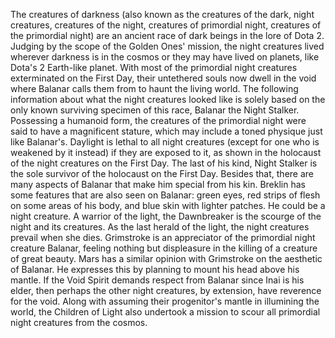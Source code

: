 The creatures of darkness (also known as the creatures of the dark, night creatures, creatures of the night, creatures of primordial night, creatures of the primordial night) are an ancient race of dark beings in the lore of Dota 2.
Judging by the scope of the Golden Ones' mission, the night creatures lived wherever darkness is in the cosmos or they may have lived on planets, like Dota's 2 Earth-like planet.
With most of the primordial night creatures exterminated on the First Day, their untethered souls now dwell in the void where Balanar calls them from to haunt the living world.
The following information about what the night creatures looked like is solely based on the only known surviving specimen of this race, Balanar the Night Stalker.
Possessing a humanoid form, the creatures of the primordial night were said to have a magnificent stature, which may include a toned physique just like Balanar's.
Daylight is lethal to all night creatures (except for one who is weakened by it instead) if they are exposed to it, as shown in the holocaust of the night creatures on the First Day.
The last of his kind,  Night Stalker is the sole survivor of the holocaust on the First Day. Besides that, there are many aspects of Balanar that make him special from his kin.
Breklin has some features that are also seen on Balanar: green eyes, red strips of flesh on some areas of his body, and blue skin with lighter patches. He could be a night creature.
A warrior of the light, the  Dawnbreaker is the scourge of the night and its creatures. As the last herald of the light, the night creatures prevail when she dies.
Grimstroke is an appreciator of the primordial night creature Balanar, feeling nothing but displeasure in the killing of a creature of great beauty.
Mars has a similar opinion with Grimstroke on the aesthetic of Balanar. He expresses this by planning to mount his head above his mantle.
If the  Void Spirit demands respect from Balanar since Inai is his elder, then perhaps the other night creatures, by extension, have reverence for the void.
Along with assuming their progenitor's mantle in illumining the world, the Children of Light also undertook a mission to scour all primordial night creatures from the cosmos.
